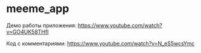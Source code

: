 # meeme_app

Демо работы приложения: https://www.youtube.com/watch?v=GO4UK58THfI

Код с комментариями: https://www.youtube.com/watch?v=N_eS5wcsYmc

